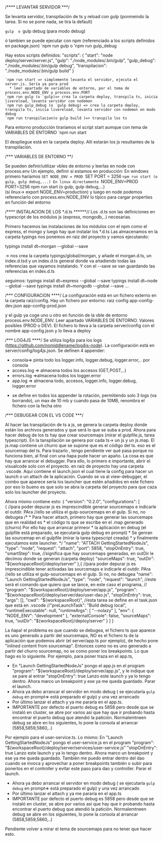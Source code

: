 ﻿/**** LEVANTAR SERVIDOR ***/

Se levanta servidor, transpilación de ts y reload con gulp (ponmeindo la tarea. Si no se pone nada, se tira la default)

`gulp  o `gulp debug (para modo debug)


ó tambien se puede ejecutar con npm (referenciado a los scripts definidos en package.json)
`npm run gulp  o 'npm run gulp_debug 

Hay estos scripts definidos:
 "scripts": {
    "start": "node deploy/server/server.js",
    "gulp": "./node_modules/.bin/gulp",
    "gulp_debug": "./node_modules/.bin/gulp debug",
    "transpilacion": "./node_modules/.bin/gulp build"
  }

    `npm run start => simplemente levanta el servidor, ejecuta el server.js. Sería ya para prod
      * leer apartado de variables de entorno, por el tema de process.env.NODE_ENV y process.env.PORT
    `npm run gulp (o `gulp)=> crea la carpeta deploy, transpila ts, inicia livereload, levanta servidor con nodemon
    `npm run gulp_debug (o ´gulp debug) => crea la carpeta deploy, transpila ts, inicia livereload, levanta servidor con nodemon en modo debug
    `npm run transpilacion(o gulp build )=> transpila los ts 

Para entorno producción tiraríamos el script start aumque con tema de VARIABLES DE ENTORNO 
    `npm run start

El despliegue está en la carpeta deploy. Allí estarán los js resultantes de la transpilación.


/*** VARIABLES DE ENTORNO **/ 

Se pueden definir/utilizar vbles de entorno y leerlas en node con process.env
Un ejemplo, definir si estamos en producción: 
En windows primero haríamos 
    `SET NODE_ENV = PROD
    `SET PORT = 3256
    `npm run start (o gulp, gulp debug,...)
En linux directamente
    `NODE_ENV=PROD PORT=3256 npm run start (o gulp, gulp debug,...)   
(si linux-> export NODE_ENV=production)
y luego en node podemos referenciarlo con process.env.NODE_ENV
lo típico para cargar properties en función del entorno


/**** INSTALACION DE LOS *.d.ts   ******//
Los .d.ts son las definiciones en typescript de los módulos js (express, mongodb,..) necesarias.

Primero hacemos las instalaciones de los módulos con el npm como el express, el mongo y luego 
hay que instalar los *.d.ts Las almacenamos en la carpeta typings
nos ponemos en raiz del proyecto y vamos ejecutando:

typings install dt~morgan --global --save

-> nos crea la carpeta typings/global/morgan, y añade el morgan.d.ts, un index.d.tsd y un index.d.ts general 
donde va añadiendo todas las referencias que vayamos instalando. Y con el --save se van guardando las referencias en index.d.ts 

seguimos:
typings install dt~express --global --save
typings install dt~node --global --save
typings install dt~mongodb --global --save
...

/*** CONFIGURACION ****/
La configuración está en un fichero externo en la carpeta raiz/config. 
Hay un fichero por entorno:
raiz
   config
     app-config-dev.json
     app-config-prod.json

y el gulp ya coge uno u otro en función de la vble de entorno process.env.NODE_ENV. 
Leer apartado VARIABLES DE ENTORNO. Valores posibles (PROD o DEV).
El fichero lo lleva a la carpeta server/config con el nombre app-config.json y lo lleva a deploy

/*** LOG4JS ****/
Se utiliza log4js para los logs (https://github.com/nomiddlename/log4js-node). 
  La configuración está en server/config/log4js.json. Se definen 4 appender:
 - consola=> pinta todo los logger.info, logger.debug, logger.error,..  por consola
 - access.log => almacena todos los accesos (GET,POST,..)  
 - errors.log =>almacena todos los logger.error
 - app.log => almacena todo, accesos, logger.info, logger.debug, logger.error
 * se define en todos los appender la rotación, permitiendo solo 3 logs (va borrando), un max de 10 mb y cuando pasa de 10MB, renombra el fichero con la fecha
otro 

/*** DEBUGEAR CON EL VS CODE ***/

Al hacer las transpilación de ts a js, se genera la carpeta deploy donde están los archivos generados y que será lo que se 
suba a prod. Ahora para hacer debug de los ts hay que crear sourcemaps (mirar el gulpfile.js, tarea typescript).
En la tanspilación se genera por cada ts-> un js y un js.map. El js.map contiene un churro que se supone que es el código del ts. 
eso es el sourcemap del ts. 
Para trazarlo , tengo pendiente ver qué pasa porque no funciona bien, al final con una ñapa pude hacer un apaño.
La cosa es que hay que arrancar el debugger. Para ello, lo primero e importante, abrir el visualcode solo con el proyecto.
en raíz de proyecto hay una carpeta .vscode. Aquí contiene el launch.json el cual tiene la config para hacer un launch o un attach
de la aplicación. Cuando se va al view-debugger, el combo que aparece sería los launcher que estén añadidos en este fichero
por eso lo bueno es que solo se abra la carpeta del proyecto para que caza solo los launcher del proyecto.

Ahora mismo contiene esto:
{
    "version": "0.2.0",
    "configurations": [    
         {
             //para poder depurar js es imprescindible generar sourcemaps e indicarle el outdir. PAra
             //ello se utiliza el gulp-sourcemaps en el gulp. Si no, no debugea
             /*
              * Para hacer attach, primero hay que generar las sourcemaps que en realidad es 
              * el código ts que se escribe en el .map generado (churro) Por ello hay que arrancar primeor 
              * la aplicación en debug (el gulpfile está preparado, se ejecutaría gulp debug en prompt)
              * Se genran las sourcemap en el gulpfile (mirar la tarea typescript creada)
              * y finalmente ejecutamos este launcher.
              */
            "name": "ATTACH GettingStartedNodeJs",
            "type": "node",
            "request": "attach",
            "port": 5858,
            "stopOnEntry": true,
            "smartStep": true,
            //significa que hay sourcemaps generadas, en outDir le decimos donde se generan (carpeta deploy)
            "sourceMaps": true,
            "outDir": "${workspaceRoot}/deploy/server"
        },{
            //para poder depurar js es imprescindible tener activadas las sourcemaps e indicarle el outdir. PAra
             //ello se utiliza el gulp-sourcemaps en el gulp. Si no, no debugea
            "name": "Launch GettingStartedNodeJs",
            "type": "node",
            "request": "launch",
            //este será el comando que quiero que se lance, en este caso el programa,
           // "program": "${workspaceRoot}/deploy/server/app.js",
           "program": "${workspaceRoot}/deploy/server/dao/user-dao.js",
            "stopOnEntry": true,
            "args": [],
            "cwd": "${workspaceRoot}",
            //esta tarea se define en el task.json que está en .vscode
            //"preLaunchTask": "Build debug local",
            "runtimeExecutable": null,
            "runtimeArgs": [
                "--nolazy"
            ],
            "env": {
                "NODE_ENV": "development"
            },
            "externalConsole": false,
            "sourceMaps": true,
            "outDir": "${workspaceRoot}/deploy/server"
        }
    ]
}

La ñapa! el problema es que cuando se debugea, el fichero ts que aparece es uno generado a partir del sourcemaps, 
NO es el fichero ts de la aplicación que podemos abrir (el server/app.ts por ejemplo), de hecho pone "inlined content from sourcemap". 
Entonces como no es uno generado a partir del churro sourcemap, no se como poner los breakpoints.
Lo que hago es lo siguiente. Por ejemplo, para poner traza en el app.ts, 
* En "Launch GettingStartedNodeJs" pongo el app.js en el program
  "program": "${workspaceRoot}/deploy/server/app.js",
  y le indique que se pare al entrar "stopOnEntry": true
  Lanzo este launch y ya lo tengo dentro. Ahora marco un breakpoint y ese ya me queda guardado. Parar el launch.
 * Ahora ya debo arrancar el servidor en modo debug ( se ejecutaría `gulp debug` en prompt=> está preparado el gulp)
  y una vez arrancado 
 * Por último lanzar el attach y ya me pararía en el app.ts. 
 * IMPORTANTE por defecto el puerto debug es 5858 pero desde que se instaló en cluster, se abre por varios así que hay que ir
   probando hasta encontrar el puerto debug que atendió la patición. Normalemtneen debug se abre en los siguientes, lo pone la consola al arrancar (5858,5859,5860,..) 

 Por ejemplo para el user-service.ts. Lo mismo:
 En "Launch GettingStartedNodeJs" pongo el user-service.js en el program
  "program": "${workspaceRoot}/deploy/server/services/user-service.js" 
  "stopOnEntry": true
  Lanzo este launch y ya lo tengo dentro. Ahora marco un breakpoint y ese ya me queda guardado. También me puedo entrar dentro del dao cuando se invoca y aprovechar a poner breakpoints también
  o subir para ponerlos en el controller y evitar este paso para dao y controller. Parar el launch.
  * Ahora ya debo arrancar el servidor en modo debug ( se ejecutaría `gulp debug` en prompt=> está preparado el gulp)
  y una vez arrancado 
  * Por último lanzar el attach y ya me pararía en el app.ts
  * IMPORTANTE por defecto el puerto debug es 5858 pero desde que se instaló en cluster, se abre por varios así que hay que ir
   probando hasta encontrar el puerto debug que atendió la patición. Normalemtneen debug se abre en los siguientes, lo pone la consola al arrancar (5858,5859,5860,..) 

 Pendiente volver a mirar el tema de sourcemaps para no tener que hacer esto.




